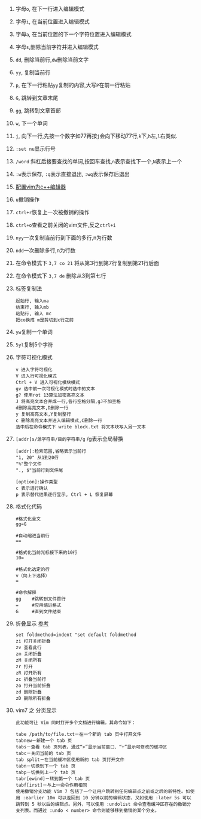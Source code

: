 1. 字母`o`, 在下一行进入编辑模式
2. 字母`i`, 在当前位置进入编辑模式
3. 字母`a`, 在当前位置的下一个字符位置进入编辑模式
4. 字母`s`,删除当前字符并进入编辑模式
5. `dd`, 删除当前行,`dw`删除当前文字
6. `yy`, 复制当前行
7. `p`, 在下一行粘贴`yy`复制的内容,大写`P`在前一行粘贴
8. `G`, 跳转到文章末尾 
9. `gg`, 跳转到文章首部
10. `w`, 下一个单词
11. `j`, 向下一行,先按一个数字如77再按`j`会向下移动77行,`k`下,`h`左,`l`右类似.
12. `:set nu`显示行号
13. `/word` 斜杠后接要查找的单词,按回车查找,`n`表示查找下一个,`N`表示上一个
14. `:w`表示保存, `:q`表示直接退出, `:wq`表示保存后退出 
15. [配置vim为c++编辑器](http://blog.csdn.net/klarclm/article/details/7932558)
16. `u`撤销操作
17. `ctrl+r`恢复上一次被撤销的操作
18. `ctrl+o`查看之前关闭的vim文件,反之`ctrl+i`
19. `nyy`一次复制当前行到下面的多行,n为行数
20. `ndd`一次删除多行,n为行数
21. 在命令模式下 `3,7 co 21` 将从第3行到第7行复制到第21行后面
22. 在命令模式下 `3,7 de` 删除从3到第七行
23. 标签复制法

		起始行, 输入ma
		结束行, 输入mb
		粘贴行, 输入 mc
		把co换成 m是剪切到c行之前

24. `yw`复制一个单词
25. `5yl`复制5个字符
26. 字符可视化模式

		v 进入字符可视化
		V 进入行可视化模式
		Ctrl + V 进入可视化模块模式
		gv 选中前一次可视化模式时选中的文本
		g? 使用rot 13算法加密高亮文本
		J 将高亮文本合并成一行,各行空格分隔,gJ不加空格
		d删除高亮文本,D删除一行
		y 复制高亮文本,Y复制整行
        c 删除高亮文本并进入编辑模式,C删除一行
		选中后在命令模式下 write block.txt 将文本块写入另一文本

27. `[addr]s/源字符串/目的字符串/g` /g表示全局替换

		[addr]:检索范围,省略表示当前行
		"1, 20" 从1到20行
		"%"整个文件
		"., $"当前行到文件尾
		
		[option]:操作类型
		c 表示进行确认
		p 表示替代结果逐行显示, Ctrl + L 恢复屏幕

28. 格式化代码

		#格式化全文
		gg=G
		
		#自动缩进当前行
		==
		
		#格式化当前光标接下来的10行
		10=
		
		#格式化选定的行
		v（向上下选择）
		=
		
		#命令解释
		gg    #跳转到文件首行
		=     #应用缩进格式
		G     #直到文件结束

29. 折叠显示 [参考](http://www.cnblogs.com/welkinwalker/archive/2011/05/30/2063587.html)

		set foldmethod=indent "set default foldmethod
		zi 打开关闭折叠
		zv 查看此行
		zm 关闭折叠
		zM 关闭所有
		zr 打开
		zR 打开所有
		zc 折叠当前行
		zo 打开当前折叠
		zd 删除折叠
		zD 删除所有折叠

30. vim7 之 分页显示

		此功能可让 Vim 同时打开多个文档进行编辑。其命令如下：

		tabe /path/to/file.txt－在一个新的 tab 页中打开文件
		tabnew－新建一个 tab 页
		tabs－查看 tab 页列表，通过“>”显示当前窗口、“+”显示可修改的缓冲区
		tabc－关闭当前的 tab 页
		tab split－在当前缓冲区使用新的 tab 页打开文件
		tabn－切换到下一个 tab 页
		tabp－切换到上一个 tab 页
		tabr[ewind]－转到第一个 tab 页
		tabf[irst]－与上一命令作用相同
		使用撤销分支功能 Vim 7 包括了一个让用户跳转到任何编辑点之前或之后的新特性。如使用 :earlier 10m 可以返回到 10 分钟以前的编辑状态，又如使用 :later 5s 可以跳转到 5 秒以后的编辑点。另外，可以使用 :undolist 命令查看缓冲区存在的撤销分支列表。而通过 :undo < number> 命令则能够移到撤销的某个分支。